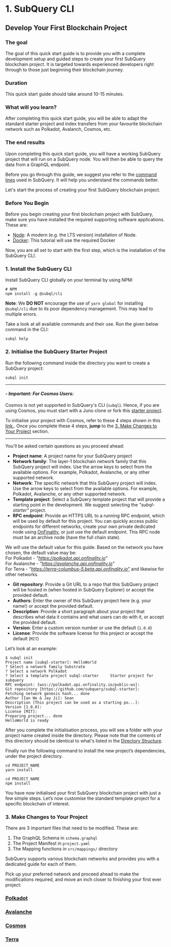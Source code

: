 # 1. SubQuery CLI

## Develop Your First Blockchain Project

### The goal

The goal of this quick start guide is to provide you with a complete development setup and guided steps to create your first SubQuery blockchain project. It is targeted towards experienced developers right through to those just beginning their blockchain journey. 

### Duration

This quick start guide should take around 10-15 minutes.

### What will you learn?

After completing this quick start guide, you will be able to adapt the standard starter project and index transfers from your favourite blockchain network such as Polkadot, Avalanch, Cosmos, etc. 

### The end results 

Upon completing this quick start guide, you will have a working SubQuery project that will run on a SubQuery node. You will then be able to query the data from a GraphQL endpoint. 

Before you go through this guide, we suggest you refer to the [command lines](../run_publish/references.md) used in SubQuery. It will help you understand the commands better. 

Let's start the process of creating your first SubQuery blockchain project. 

### Before You Begin 

Before you begin creating your first blockchain project with SubQuery, make sure you have installed the required supporting software applications. These are:

- [Node](https://nodejs.org/en/): A modern (e.g. the LTS version) installation of Node.
- [Docker](https://docker.com/): This tutorial will use the required Docker

Now, you are all set to start with the first step, which is the installation of the SubQuery CLI. 

### 1. Install the SubQuery CLI

Install SubQuery CLI globally on your terminal by using NPM:

```shell
# NPM
npm install -g @subql/cli
```

**Note**: We **DO NOT** encourage the use of `yarn global` for installing `@subql/cli` due to its poor dependency management. This may lead to multiple errors.

Take a look at all available commands and their use. Run the given below command in the CLI:

```shell
subql help
```

### 2. Initialise the SubQuery Starter Project

Run the following command inside the directory you want to create a SubQuery project:

```shell
subql init
```
<hr />

#### - *Important: For Cosmos Users:*
Cosmos is not yet supported in SubQuery's CLI (`subql`). Hence, if you are using Cosmos, you must start with a Juno clone or fork this [starter project](https://github.com/DeveloperInProgress/juno-subql-starter). 

To initialise your project with Cosmos, refer to these 4 steps shown in this [link.](https://github.com/subquery/juno-subql-starter#readme). Once you complete these 4 steps, **jump** to the [3. Make Changes to Your Project](../quickstart/quickstart.html#_3-make-changes-to-your-project) section. 

 <hr />

You'll be asked certain questions as you proceed ahead:

- **Project name**: A project name for your SubQuery project
- **Network family**: The layer-1 blockchain network family that this SubQuery project will index. Use the arrow keys to select from the available options. For example, Polkadot, Avalanche, or any other supported network. 
- **Network**: The specific network that this SubQuery project will index. Use the arrow keys to select from the available options. For example, Polkadot, Avalanche, or any other supported network. 
- **Template project**: Select a SubQuery template project that will provide a starting point in the development. We suggest selecting the *"subql-starter"* project.
- **RPC endpoint**: Provide an HTTPS URL to a running RPC endpoint, which will be used by default for this project. You can quickly access public endpoints for different networks, create your own private dedicated node using [OnFinality](https://app.onfinality.io), or just use the default endpoint. This RPC node must be an archive node (have the full chain state). <br />

 We will use the default value for this guide. Based on the network you have chosen, the default value may be: <br />
 For Polkadot - *"https://polkadot.api.onfinality.io"* <br />
 For Avalanche - *"https://avalanche.api.onfinality.io"* <br />
 For Terra - *“https://terra-columbus-5.beta.api.onfinality.io”* and likewise for other networks. <br/>

- **Git repository**: Provide a Git URL to a repo that this SubQuery project will be hosted in (when hosted in SubQuery Explorer) or accept the provided default.
- **Authors**: Enter the owner of this SubQuery project here (e.g. your name!) or accept the provided default.
- **Description**: Provide a short paragraph about your project that describes what data it contains and what users can do with it, or accept the provided default.
- **Version**: Enter a custom version number or use the default (`1.0.0`)
- **License**: Provide the software license for this project or accept the default (`MIT`)

Let’s look at an example: 

```shell
$ subql init
Project name [subql-starter]: HelloWorld
? Select a network family Substrate
? Select a network Polkadot
? Select a template project subql-starter     Starter project for subquery
RPC endpoint: [wss://polkadot.api.onfinality.io/public-ws]: 
Git repository [https://github.com/subquery/subql-starter]: 
Fetching network genesis hash... done
Author [Ian He & Jay Ji]: Sean
Description [This project can be used as a starting po...]: 
Version [1.0.0]: 
License [MIT]: 
Preparing project... done
HelloWorld is ready
```


After you complete the initialisation process, you will see a folder with your project name created inside the directory. Please note that the contents of this directory should be identical to what's listed in the [Directory Structure](../build/introduction.md#directory-structure).

Finally run the following command to install the new project’s dependencies, under the project directory.

<CodeGroup>
  <CodeGroupItem title="YARN" active>

  ```shell
  cd PROJECT_NAME
  yarn install
  ```

  </CodeGroupItem>

  <CodeGroupItem title="NPM">

  ```shell
  cd PROJECT_NAME
  npm install
  ```

  </CodeGroupItem>
</CodeGroup>

You have now initialised your first SubQuery blockchain project with just a few simple steps. Let’s now customise the standard template project for a specific blockchain of interest.

### 3. Make Changes to Your Project

There are 3 important files that need to be modified. These are:

1. The GraphQL Schema in `schema.graphql`
2. The Project Manifest in `project.yaml`
3. The Mapping functions in `src/mappings/` directory

SubQuery supports various blockchain networks and provides you with a dedicated guide for each of them. 

Pick up your preferred network and proceed ahead to make the modifications required, and move an inch closer to finishing your first ever project:

### **[Polkadot](../quickstart/quickstart_chains/polkadot.md)**
### **[Avalanche](../quickstart/quickstart_chains/avalanche.md)**
### **[Cosmos](../quickstart/quickstart_chains/cosmos.md)**
### **[Terra](../quickstart/quickstart_chains/terra.md)**